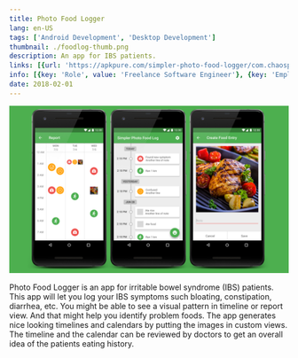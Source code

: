 ```yaml
---
title: Photo Food Logger
lang: en-US
tags: ['Android Development', 'Desktop Development']
thumbnail: ./foodlog-thumb.png
description: An app for IBS patients.
links: [{url: 'https://apkpure.com/simpler-photo-food-logger/com.chaosplay.foodlogger', text: 'Get it on th', icon: ['fab', 'google-play']}]
info: [{key: 'Role', value: 'Freelance Software Engineer'}, {key: 'Employment', value: 'Amer Khalid, India'}, {key: 'Skills involved', value: ['Android SDK', 'Custom View Development', 'Performance Analysis', 'Desktop Development']}, {key: 'Tech used', value: ['Java', 'Android SDK', 'Android Studio']}]
date: 2018-02-01
---
```

![An image](/foodlog.png)

Photo Food Logger is an app for irritable bowel syndrome (IBS) patients. This app will let you log your IBS symptoms such bloating, constipation, diarrhea, etc. You might be able to see a visual pattern in timeline or report view. And that might help you identify problem foods. The app generates nice looking timelines and calendars by putting the images in custom views. The timeline and the calendar can be reviewed by doctors to get an overall idea of the patients eating history.